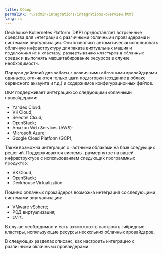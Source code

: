 ```yaml
---
title: Обзор
permalink: ru/admin/integrations/integrations-overview.html
lang: ru
---
```


Deckhouse Kubernetes Platform (DKP) предоставляет встроенные средства для интеграции с различными облачными провайдерами и системами виртуализации. Они позволяют автоматически использовать облачную инфраструктуру для заказа виртуальных машин и подключния их к кластеру, развертыванию кластеров в облачных средах и выполнять масшитабирование ресурсов в случае необходимости.

Порядок действий для работы с различными облачными провайдерами одинаков, отличаются только шаги подготовки (создание в облаке сервисного аккаунта и т.д.) и содержимое конфигурационных файлов.

DKP поддерживает интеграцию со следующими облачными провайдерами:

* Yandex Cloud;
* VK Cloud;
* Selectel Cloud;
* OpenStack;
* Amazon Web Services (AWS);
* Microsoft Azure;
* Google Cloud Platform (GCP);

Также возможна интеграция с частными облаками на базе следующих решений. Поддерживаются системы, размернутые на вашей инфраструктуре с использованием следующих программных продуктов:

* VK Cloud;
* OpenStack;
* Deckhouse Virtualization.

Помимо облачных провайдеров возможна интеграция со следующими системами виртуализации:

* VMware vSphere;
* РЭД виртуализация;
* zVirt.

В случае необходимости есть возможность настроить гибридные кластеры, использующие ресурсы нескольких облачных провайдеров.

В следующих разделах описано, как настроить интеграцию с различными облачными провайдерами.
